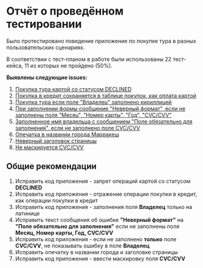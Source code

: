 # **Отчёт о проведённом тестировании**

Было протестировано поведение приложение по покупке тура в разных пользовательских сценариях.

В соответствии с тест-планом в работе были использованы 22 тест-кейса, 11 из которых не пройдено (50%).

**Выявлены следующие issues:**

1. [Покупка тура картой со статусом DECLINED](https://github.com/EkaterinaPeregudova/Diplom/issues/1)
1. [Покупка в кредит сохраняется в таблице покупок, как оплата картой](https://github.com/EkaterinaPeregudova/Diplom/issues/2)
1. [Покупка тура если поле "Владелец" заполнено кириллицей](https://github.com/EkaterinaPeregudova/Diplom/issues/3)
1. [При заполнении формы сообщение "Неверный формат", если не заполнены поля "Месяц", "Номер карты", "Год", "CVC/CVV"](https://github.com/EkaterinaPeregudova/Diplom/issues/4)
1. [Заполненное имя владельца с сообщением "Поле обязательно для заполнения", если не заполнено поле CVC/CVV](https://github.com/EkaterinaPeregudova/Diplom/issues/5)
1. [Опечатка в названии города Марракеш](https://github.com/EkaterinaPeregudova/Diplom/issues/6)
1. [Неверный заголовок страницы](https://github.com/EkaterinaPeregudova/Diplom/issues/7)
1. [Не маскируется CVC/CVV](https://github.com/EkaterinaPeregudova/Diplom/issues/8)


## **Общие рекомендации**

1. Исправить код приложения - запрет операций картой со статусом **DECLINED**
1. Исправить код приложения - отражение операции покупки в кредит, как операции покупки в кредит
1. Исправить код приложения - заполнения поля **Владелец** только на латинице
1. Исправить текст сообщения об ошибке **"Неверный формат"** на **"Поле обязательно для заполнения"** если не заполнены поля **Месяц, Номер карты, Год, CVC/CVV**
1. Исправить код приложения - если не заполнено **только** поле **CVC/CVV**, не показывать ошибку в поле **Владелец**
1. Исправить опечатку в названии города и заголовке страницы
1. Исправить код приложения - ввести маскировку поля **CVC/CVV**
